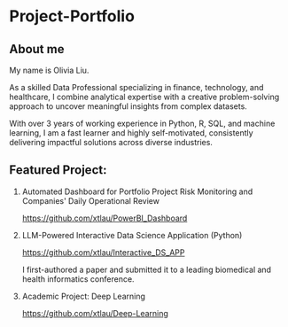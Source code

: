 # Project-Portfolio

## About me
My name is Olivia Liu. 

As a skilled Data Professional specializing in finance, technology, and healthcare, I combine analytical expertise with a creative problem-solving approach to uncover meaningful insights from complex datasets. 

With over 3 years of working experience in Python, R, SQL, and machine learning, I am a fast learner and highly self-motivated, consistently delivering impactful solutions across diverse industries.


## Featured Project:

1. Automated Dashboard for Portfolio Project Risk Monitoring and Companies' Daily Operational Review

   https://github.com/xtlau/PowerBI_Dashboard

2. LLM-Powered Interactive Data Science Application (Python)

   https://github.com/xtlau/Interactive_DS_APP

   I first-authored a paper and submitted it to a leading biomedical and health informatics conference.
   
3. Academic Project: Deep Learning

   https://github.com/xtlau/Deep-Learning
